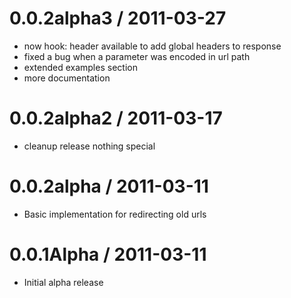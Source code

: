# 0.0.2alpha3 / 2011-03-27
* now hook: header available to add global headers to response
* fixed a bug when a parameter was encoded in url path
* extended examples section
* more documentation

# 0.0.2alpha2 / 2011-03-17
* cleanup release nothing special

# 0.0.2alpha / 2011-03-11
* Basic implementation for redirecting old urls

# 0.0.1Alpha / 2011-03-11
* Initial alpha release
